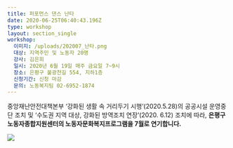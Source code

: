 ```yaml
---
title: 퍼포먼스 댄스 난타
date: 2020-06-25T06:40:43.196Z
type: workshop
layout: section_single
workshop:
  이미지: /uploads/202007_난타.png
  대상: 지역주민 및 노동자 20명
  강사: 김은희
  일시: 2020년 6월 19일 매주 금요일 7~9시
  장소: 은평구 불광천길 554, 지하1층
  신청기간: 신청 마감
  문의: 노동복지팀 02-6952-1874
---
```

중앙재난안전대책본부 ‘강화된 생활 속 거리두기 시행’(2020.5.28)의 공공시설 운영중단 조치 및 ‘수도권 지역 대상, 강화된 방역조치 연장’(2020. 6.12) 조치에 따라, **은평구노동자종합지원센터의 노동자문화복지프로그램을 7월로 연기합니다.**



![ ](/uploads/202007_난타.png " ")